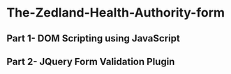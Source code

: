 # The-Zedland-Health-Authority-form
## Part 1- DOM Scripting using JavaScript
## Part 2- JQuery Form Validation Plugin
